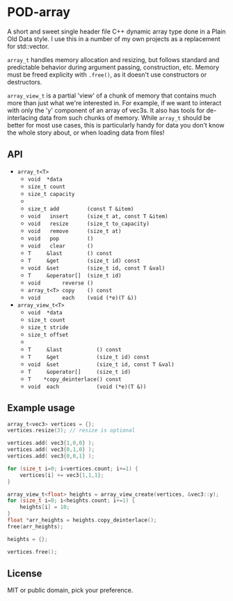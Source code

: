 # POD-array
A short and sweet single header file C++ dynamic array type done in a Plain Old Data style. I use this in a number of my own projects as a replacement for std::vector.

`array_t` handles memory allocation and resizing, but follows standard and predictable behavior during argument passing, construction, etc. Memory must be freed explicity with `.free()`, as it doesn't use constructors or destructors.

`array_view_t` is a partial 'view' of a chunk of memory that contains much more than just what we're interested in. For example, if we want to interact with only the 'y' component of an array of vec3s. It also has tools for de-interlacing data from such chunks of memory. While `array_t` should be better for most use cases, this is particularly handy for data you don't know the whole story about, or when loading data from files!

## API

- `array_t<T>`
  - `void  *data`
  - `size_t count`
  - `size_t capacity`
  -
  - `size_t add         (const T &item)`
  - `void   insert      (size_t at, const T &item)`
  - `void   resize      (size_t to_capacity)`
  - `void   remove      (size_t at)`
  - `void   pop         ()`
  - `void   clear       ()`
  - `T     &last        () const`
  - `T     &get         (size_t id) const`
  - `void  &set         (size_t id, const T &val)`
  - `T     &operator[]  (size_t id)`
  - `void       reverse ()`
  - `array_t<T> copy    () const`
  - `void       each    (void (*e)(T &))`
- `array_view_t<T>`
  -	`void  *data`
  - `size_t count`
  - `size_t stride`
  - `size_t offset`
  -
  - `T     &last           () const`
  - `T     &get            (size_t id) const`
  - `void  &set            (size_t id, const T &val)`
  - `T     &operator[]     (size_t id)`
  - `T    *copy_deinterlace() const`
  - `void  each            (void (*e)(T &))`


## Example usage

```C
array_t<vec3> vertices = {};
vertices.resize(3); // resize is optional

vertices.add( vec3{1,0,0} );
vertices.add( vec3{0,1,0} );
vertices.add( vec3{0,0,1} );

for (size_t i=0; i<vertices.count; i+=1) {
	vertices[i] += vec3{1,1,1};
}

array_view_t<float> heights = array_view_create(vertices, &vec3::y);
for (size_t i=0; i<heights.count; i+=1) {
	heights[i] = 10;
}
float *arr_heights = heights.copy_deinterlace();
free(arr_heights);

heights = {};

vertices.free();
```

## License

MIT or public domain, pick your preference.